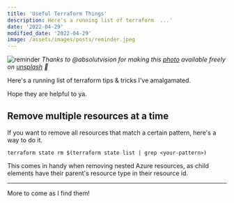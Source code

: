 ```yaml
---
title: 'Useful Terraform Things'
description: Here's a running list of terraform  ...'
date: '2022-04-29'
modified_date: '2022-04-29'
image: /assets/images/posts/reminder.jpeg
---
```


![reminder](/assets/images/posts/reminder.jpeg) _Thanks to @absolutvision for making this [photo](https://unsplash.com/photos/82TpEld0_e4?utm_source=twitter&utm_medium=referral&utm_content=creditShareLink ) available freely on [unsplash](www.unsplash.com) 🎁_ 

Here's a running list of terraform tips & tricks I've amalgamated. 

Hope they are helpful to ya.

## Remove multiple resources at a time

If you want to remove all resources that match a certain pattern, here's a way to do it.

```hcl
terraform state rm $(terraform state list | grep <your-pattern>)
```

This comes in handy when removing nested Azure resources, as child elements have their parent's resource type in their resource id.

------

More to come as I find them!